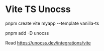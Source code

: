 # Vite TS Unocss

pnpm create vite myapp --template vanilla-ts

pnpm add -D unocss

Read https://unocss.dev/integrations/vite
